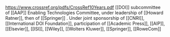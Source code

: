 https://www.crossref.org/pdfs/CrossRef10Years.pdf
[[DOI]] subcommittee of [[AAP]] Enabling Technologies Committee, under leadership of [[Howard Ratner]], then of [[Springer]] . Under joint sponsorship of [[CNRI]], [[International DOI Foundation]], participation of [[Academic Press]], [[AIP]], [[Elsevier]], [[ISI]], [[Wiley]], [[Wolters Kluwer]], [[Springer]], [[RoweCom]]